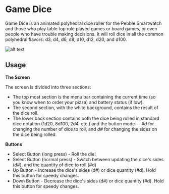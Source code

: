 Game Dice
=========

Game Dice is an animated polyhedral dice roller for the Pebble Smartwatch and those who play table top role played games or board games, or even people who have trouble making decisions. It will roll dice in all the common polyhedral flavors: d3, d4, d6, d8, d10, d12, d20, and d100.

![alt text](https://goltz.me/pebble/gamedice/screenshot.jpg "Game Die app screen")

Usage
-----
**The Screen**

The screen is divided into three sections:
* The top most section is the menu bar containing the current time (so you know when to order your pizza) and battery status (if low). 
* The second section, with the white background, contains the result of the dice roll. 
* The lower back section contains both the dice being rolled in standard dice notation (1d20, 8d100, 2d4, etc.) and the button mode -- _#d_ for changing the number of dice to roll, and _d#_ for changing the sides on the dice being rolled.


**Buttons**
* Select Button (long press) - Roll the die!
* Select Button (normal press) - Switch between updating the dice's sides (d#), and the quantity of dice to roll (#d)
* Up Button - Increase the dice's sides (d#) or dice quantity (#d). Hold this button for speedy changes.
* Down Button - Decrease the dice's sides (d#) or dice quantity (#d). Hold this button for speedy changes.

